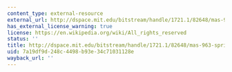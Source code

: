 ```yaml
---
content_type: external-resource
external_url: http://dspace.mit.edu/bitstream/handle/1721.1/82648/mas-963-spring-2004/contents/assignments/enhanced_class8.pdf
has_external_license_warning: true
license: https://en.wikipedia.org/wiki/All_rights_reserved
status: ''
title: http://dspace.mit.edu/bitstream/handle/1721.1/82648/mas-963-spring-2004/contents/assignments/enhanced_class8.pdf
uid: 7a19df9d-248c-4498-b93e-34c71031128e
wayback_url: ''
---
```

